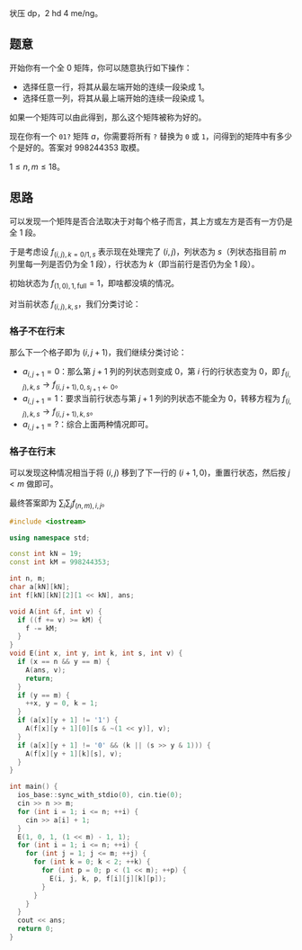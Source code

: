 状压 dp，2 hd 4 me/ng。

## 题意

开始你有一个全 $0$ 矩阵，你可以随意执行如下操作：

- 选择任意一行，将其从最左端开始的连续一段染成 $1$。
- 选择任意一列，将其从最上端开始的连续一段染成 $1$。

如果一个矩阵可以由此得到，那么这个矩阵被称为好的。

现在你有一个 `01?` 矩阵 $a$，你需要将所有 `?` 替换为 `0` 或 `1`，问得到的矩阵中有多少个是好的。答案对 $998244353$ 取模。

$1\le n,m\le 18$。

## 思路

可以发现一个矩阵是否合法取决于对每个格子而言，其上方或左方是否有一方仍是全 $1$ 段。

于是考虑设 $f_{(i,j),k=0/1,s}$ 表示现在处理完了 $(i,j)$，列状态为 $s$（列状态指目前 $m$ 列里每一列是否仍为全 $1$ 段），行状态为 $k$（即当前行是否仍为全 $1$ 段）。

初始状态为 $f_{(1,0),1,\text{full}}=1$，即啥都没填的情况。

对当前状态 $f_{(i,j),k,s}$，我们分类讨论：

### 格子不在行末

那么下一个格子即为 $(i,j+1)$，我们继续分类讨论：

- $a_{i,j+1}=0$：那么第 $j+1$ 列的列状态则变成 $0$，第 $i$ 行的行状态变为 $0$，即 $f_{(i,j),k,s}\to f_{(i,j+1),0,s_{j+1}\gets 0}$。
- $a_{i,j+1}=1$：要求当前行状态与第 $j+1$ 列的列状态不能全为 $0$，转移方程为 $f_{(i,j),k,s}\to f_{(i,j+1),k,s}$。
- $a_{i,j+1}=\text{?}$：综合上面两种情况即可。

### 格子在行末

可以发现这种情况相当于将 $(i,j)$ 移到了下一行的 $(i+1,0)$，重置行状态，然后按 $j<m$ 做即可。

最终答案即为 $\displaystyle\sum_{i}\sum_{j}f_{(n,m),i,j}$。

```cpp
#include <iostream>

using namespace std;

const int kN = 19;
const int kM = 998244353;

int n, m;
char a[kN][kN];
int f[kN][kN][2][1 << kN], ans;

void A(int &f, int v) {
  if ((f += v) >= kM) {
    f -= kM;
  }
}
void E(int x, int y, int k, int s, int v) {
  if (x == n && y == m) {
    A(ans, v);
    return;
  }
  if (y == m) {
    ++x, y = 0, k = 1;
  }
  if (a[x][y + 1] != '1') {
    A(f[x][y + 1][0][s & ~(1 << y)], v);
  }
  if (a[x][y + 1] != '0' && (k || (s >> y & 1))) {
    A(f[x][y + 1][k][s], v);
  }
}

int main() {
  ios_base::sync_with_stdio(0), cin.tie(0);
  cin >> n >> m;
  for (int i = 1; i <= n; ++i) {
    cin >> a[i] + 1;
  }
  E(1, 0, 1, (1 << m) - 1, 1);
  for (int i = 1; i <= n; ++i) {
    for (int j = 1; j <= m; ++j) {
      for (int k = 0; k < 2; ++k) {
        for (int p = 0; p < (1 << m); ++p) {
          E(i, j, k, p, f[i][j][k][p]);
        }
      }
    }
  }
  cout << ans;
  return 0;
}
```
